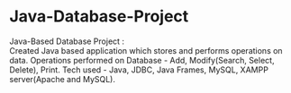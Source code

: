 # Java-Database-Project
Java-Based Database Project : 										        
Created Java based application which stores and performs operations on data. 
Operations performed on Database - Add, Modify(Search, Select, Delete), Print. 
Tech used - Java, JDBC, Java Frames, MySQL, XAMPP server(Apache and MySQL).
